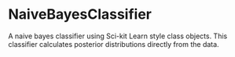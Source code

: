 # NaiveBayesClassifier
A naive bayes classifier using Sci-kit Learn style class objects. This classifier calculates posterior distributions directly from the data.
